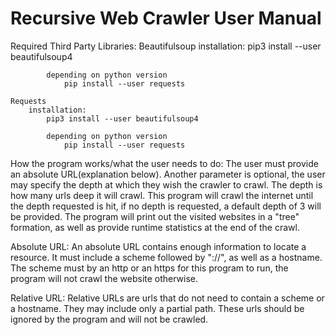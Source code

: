 # Recursive Web Crawler User Manual

Required Third Party Libraries:
    Beautifulsoup
        installation:
            pip3 install --user beautifulsoup4
            
            depending on python version
                pip install --user requests
            
    Requests
        installation:
            pip3 install --user beautifulsoup4
            
            depending on python version
                pip install --user requests


How the program works/what the user needs to do:
    The user must provide an absolute URL(explanation below). Another parameter is optional, the user may specify the depth at which they wish the crawler to crawl. The depth is how many urls deep it will crawl. 
    This program will crawl the internet until the depth requested is hit, if no depth is requested, a default depth of 3 will be provided.
    The program will print out the visited websites in a "tree" formation, as well as provide runtime statistics at the end of the crawl.
    
Absolute URL:
    An absolute URL contains enough information to locate a resource. It must include a scheme followed by "://", as well as a hostname.
    The scheme must by an http or an https for this program to run, the program will not crawl the website otherwise.

Relative URL:
    Relative URLs are urls that do not need to contain a scheme or a hostname. They may include only a partial path. These urls should be ignored by the program and will not be crawled.

